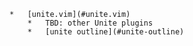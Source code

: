     *   [unite.vim](#unite.vim)
        *   TBD: other Unite plugins
        *   [unite outline](#unite-outline)
